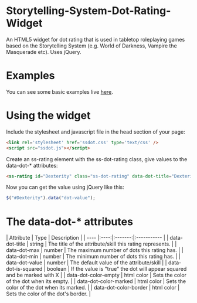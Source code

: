 Storytelling-System-Dot-Rating-Widget
=====================================

An HTML5 widget for dot rating that is used in tabletop roleplaying games based on the Storytelling System (e.g. World of Darkness, Vampire the Masquerade etc). Uses jQuery.

Examples
========

You can see some basic examples live [here](https://dl.dropboxusercontent.com/u/62860879/Storytelling%20System%20-%20HTML5%20Dot%20Component/example.html).

Using the widget
======================

Include the stylesheet and javascript file in the head section of your page:

```html
<link rel='stylesheet' href='ssdot.css' type='text/css' />
<script src="ssdot.js"></script>
```

Create an ss-rating element with the ss-dot-rating class, give values to the data-dot-* attributes:

```html
<ss-rating id="Dexterity" class="ss-dot-rating" data-dot-title="Dexterity" data-dot-max="5" data-dot-min="1" data-dot-value="3"></ss-rating>
```

Now you can get the value using jQuery like this:

```js
$("#Dexterity").data("dot-value");
```

The data-dot-* attributes
======================

| Attribute | Type |	Description |
| ---- |:----:|:-------:|:----------- |
| data-dot-title | string | The title of the attribute/skill this rating represents. |
| data-dot-max | number | The maximum number of dots this rating has. |
| data-dot-min | number | The minimum number of dots this rating has. |
| data-dot-value | number | The default value of the attribute/skill |
| data-dot-is-squared | boolean | If the value is "true" the dot will appear squared and be marked with X |
| data-dot-color-empty | html color | Sets the color of the dot when its empty. |
| data-dot-color-marked | html color | Sets the color of the dot when its marked. |
| data-dot-color-border | html color | Sets the color of the dot's border. |
